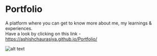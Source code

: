 # Portfolio

A platform where you can get to know more about me, my learnings & experiences. <br>
Have a look by clicking on this link - https://ashishchaurasiya.github.io/Portfolio/

![alt text]([https://github.com/ashishchaurasiya/Portfolio/blob/main/img/Screenshot(678).png](https://github.com/Upgrade9680/Portfolio/blob/master/img/Screenshot%20(678).png)?raw=true)
